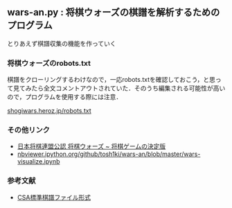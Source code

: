 ## wars-an.py : 将棋ウォーズの棋譜を解析するためのプログラム

とりあえず棋譜収集の機能を作っていく

### 将棋ウォーズのrobots.txt
棋譜をクローリングするわけなので，一応robots.txtを確認しておこう，と思って見てみたら全文コメントアウトされていた．そのうち編集される可能性が高いので，プログラムを使用する際には注意．

[shogiwars.heroz.jp/robots.txt](http://shogiwars.heroz.jp/robots.txt)

### その他リンク

- [日本将棋連盟公認 将棋ウォーズ ~ 将棋ゲームの決定版](http://shogiwars.heroz.jp/)
- [nbviewer.ipython.org/github/tosh1ki/wars-an/blob/master/wars-visualize.ipynb](http://nbviewer.ipython.org/github/tosh1ki/wars-an/blob/master/wars-visualize.ipynb)

### 参考文献

- [CSA標準棋譜ファイル形式](http://www.computer-shogi.org/protocol/record_v22.html)
